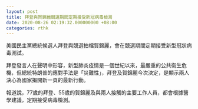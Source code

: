 ```yaml
---
layout: post
title: 拜登與賀錦麗競選期間定期接受新冠病毒檢測
date: 2020-08-26 02:19:32.000000000 +08:00
categories: rthk
---
```


美國民主黨總統候選人拜登與競選拍檔賀錦麗，會在競選期間定期接受新型冠狀病毒測試。

拜登發言人在聲明中形容，新型肺炎疫情是一個世紀以來，最嚴重的公共衛生危機，但總統特朗普的應對手法是「災難性」，拜登及賀錦麗今次決定，是顯示兩人決心為國家揭開新一頁的最新行動。

報道說，77歲的拜登、55歲的賀錦麗及與兩人接觸的主要工作人員，都會根據醫學建議，定期接受病毒檢測。

